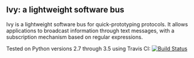 Ivy: a lightweight software bus
-------------------------------

Ivy is a lightweight software bus for quick-prototyping protocols. It allows
applications to broadcast information through text messages, with a
subscription mechanism based on regular expressions.

Tested on Python versions 2.7 through 3.5 using Travis CI: [![Build Status](https://travis-ci.org/camlee/ivy-python.svg?branch=python3)](https://travis-ci.org/camlee/ivy-python)